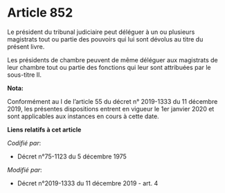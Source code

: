 # Article 852

Le président du tribunal judiciaire peut déléguer à un ou plusieurs magistrats tout ou partie des pouvoirs qui lui sont
dévolus au titre du présent livre.

Les présidents de chambre peuvent de même déléguer aux magistrats de leur chambre tout ou partie des fonctions qui leur sont
attribuées par le sous-titre II.

**Nota:**

Conformément au I de l’article 55 du décret n° 2019-1333 du 11 décembre 2019, les présentes dispositions entrent en vigueur
le 1er janvier 2020 et sont applicables aux instances en cours à cette date.

**Liens relatifs à cet article**

_Codifié par_:

  - Décret n°75-1123 du 5 décembre 1975

_Modifié par_:

  - Décret n°2019-1333 du 11 décembre 2019 - art. 4
